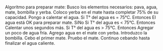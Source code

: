 Algoritmo para preparar mate:
Busco los elementos necesarios: pava, agua, mate, bombilla y yerba.
Coloco yerba en el mate hasta completar 75% de su capacidad.
Pongo a calentar el agua.
Si T° del agua es = 75°C. Entonces
    El agua está OK para preparar mate.
SiNo
    Si T° del agua es < 75°C. Entonces
        Calentar unos segundos más.
    Si T° del agua es > 75°C. Entonces
        Agregar un poco de agua fría.
Agrego agua en el mate con yerba.
Introduzco la bombilla.
Cebo el primer mate.
Pruebo el mate.
Continuo cebando hasta finalizar el agua caliente.